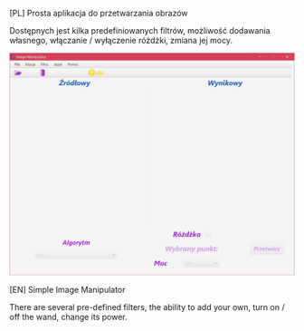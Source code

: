 [PL]
Prosta aplikacja do przetwarzania obrazów

Dostępnych jest kilka predefiniowanych filtrów, możliwość dodawania własnego, włączanie / wyłączenie różdżki, zmiana jej mocy.

![My image](ImageManipulator/screens/mainPL.jpg)


[EN]
Simple Image Manipulator 

There are several pre-defined filters, the ability to add your own, turn on / off the wand, change its power.
